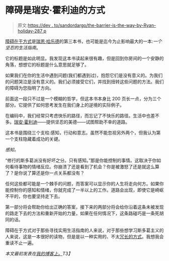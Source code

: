 # 障碍是瑞安·霍利迪的方式

> 原文:[https://dev . to/sandordargo/the-barrier-is-the-way-by-Ryan-holiday-287 p](https://dev.to/sandordargo/the-obstacle-is-the-way-by-ryan-holiday-287p)

[障碍在于方式](https://amzn.to/2tqsDf1)是[瑞恩·哈乐德](https://ryanholiday.net/)的第三本书，也可能是迄今为止影响最大的一本:*一个坚忍的生活指南*。

它的标题是如此明显。我发现这本书读起来很有趣，但是回到你房间的一个安静的角落，想想它的标题是什么意思就足够了。

如果我们在你的生活中遇到问题(我们都遇到过)，抱怨它们是没有意义的。为我们的问题哭泣是没有意义的。我们必须接受它们，并找到扭转这些问题的方法。我们的障碍为您指明了方向。

前面这一段只不过是一个模糊的哲学，但这本书本身比 200 页长一点，分为三个部分。它提供了如何思考发生在我们身上的逆境的实际例子。

在编码中，我们经常只考虑快乐的路径，而忘记了不快乐的路径。生活中也差不多。[瑞安·霍利迪](https://ryanholiday.net/)——提供坚忍的美德——试图帮助不幸的道路。

这本书是围绕三个支柱:感知，行动和意志。虽然不能忽视另外两个，但我认为第一个支柱隐藏着成功的关键。

*感知。*

“修行的斯多葛派没有好坏之分。只有感知。”那是你能控制的事情。这取决于你如何看待事物的情绪反应。你崩溃了还是看到了机会？你是被激怒了还是就这么算了？是你说了算还是你一点关系都没有？

任何这些都可能是一个棘手的问题，而答案可以显示你的人生将走向何方。如果你能控制你的感知和情绪，你就完成了一半以上的工作。道路会出现，即使它是崎岖不平的，你也要坚持走下去。

第一部分将会帮助你给出正确的答案，接下来的两部分将会给你沿着这条未被发现的路走下去的方法和重新开始的力量，如果在任何情况下，这条路碰巧是一条死胡同的话。

障碍在于方式对于那些寻找实用生活指南的人来说，对于那些想学习斯多葛主义的人来说，这是一本很好的读物，但是是以一种实用的、不太[冗长的方式](http://sandordargo.com/blog/2019/05/08/romes-last-citizen)。我想我会重读不止一遍。

*本文最初发表在[我的博客上。](http://sandordargo.com/blog/2019/05/30/the-obstacle-is-the-way)T3】*